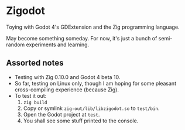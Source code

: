# Zigodot

Toying with Godot 4's GDExtension and the Zig programming language.

May become something someday. For now, it's just a bunch of semi-random
experiments and learning.

## Assorted notes

* Testing with Zig 0.10.0 and Godot 4 beta 10.
* So far, testing on Linux only, though I am hoping for some pleasant
  cross-compiling experience (because Zig).
* To test it out:
    1. `zig build`
    2. Copy or symlink `zig-out/lib/libzigodot.so` to `test/bin`.
    3. Open the Godot project at `test`.
    4. You shall see some stuff printed to the console.
